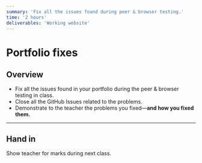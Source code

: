 ```yaml
---
summary: 'Fix all the issues found during peer & browser testing.'
time: '2 hours'
deliverables: 'Working website'
---
```


# Portfolio fixes

## Overview

- Fix all the issues found in your portfolio during the peer & browser testing in class.
- Close all the GitHub Issues related to the problems.
- Demonstrate to the teacher the problems you fixed—**and how you fixed them.**

---

## Hand in

Show teacher for marks during next class.
